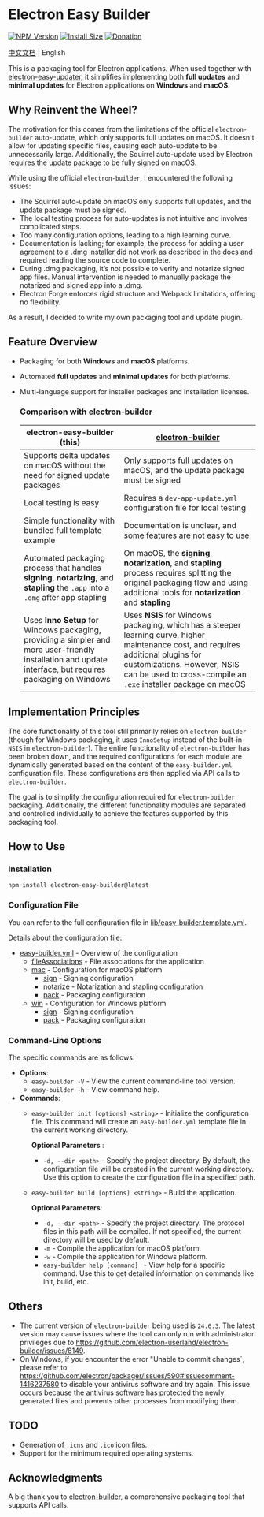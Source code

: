 # Electron Easy Builder
[![NPM Version](http://img.shields.io/npm/v/electron-easy-builder.svg?style=flat)](https://www.npmjs.com/package/electron-easy-builder)
[![Install Size](https://packagephobia.now.sh/badge?p=electron-easy-builder)](https://packagephobia.now.sh/result?p=electron-easy-builder)
[![Donation](https://img.shields.io/static/v1?label=Donation&message=❤️&style=social)](https://ko-fi.com/V7V7141EHB)

[中文文档](README_CN.md) | English

This is a packaging tool for Electron applications. When used together with [electron-easy-updater](https://github.com/featherJ/electron-easy-updater), it simplifies implementing both **full updates** and **minimal updates** for Electron applications on **Windows** and **macOS**.


## Why Reinvent the Wheel?
The motivation for this comes from the limitations of the official `electron-builder` auto-update, which only supports full updates on macOS. It doesn't allow for updating specific files, causing each auto-update to be unnecessarily large. Additionally, the Squirrel auto-update used by Electron requires the update package to be fully signed on macOS.

While using the official `electron-builder`, I encountered the following issues:
* The Squirrel auto-update on macOS only supports full updates, and the update package must be signed.
* The local testing process for auto-updates is not intuitive and involves complicated steps.
* Too many configuration options, leading to a high learning curve.
* Documentation is lacking; for example, the process for adding a user agreement to a .dmg installer did not work as described in the docs and required reading the source code to complete.
* During .dmg packaging, it’s not possible to verify and notarize signed app files. Manual intervention is needed to manually package the notarized and signed app into a .dmg.
* Electron Forge enforces rigid structure and Webpack limitations, offering no flexibility.

As a result, I decided to write my own packaging tool and update plugin.


## Feature Overview
* Packaging for both **Windows** and **macOS** platforms.
* Automated **full updates** and **minimal updates** for both platforms.
* Multi-language support for installer packages and installation licenses.

	### Comparison with electron-builder
	| electron-easy-builder (this) | [electron-builder](https://www.electron.build/index.html) | 
	|----------|----------|
	| Supports delta updates on macOS without the need for signed update packages | Only supports full updates on macOS, and the update package must be signed |
	| Local testing is easy | Requires a `dev-app-update.yml` configuration file for local testing |
	| Simple functionality with bundled full template example | Documentation is unclear, and some features are not easy to use |
	| Automated packaging process that handles **signing**, **notarizing**, and **stapling** the `.app` into a `.dmg` after app stapling | On macOS, the **signing**, **notarization**, and **stapling** process requires splitting the original packaging flow and using additional tools for **notarization** and **stapling** |
	| Uses **Inno Setup** for Windows packaging, providing a simpler and more user-friendly installation and update interface, but requires packaging on Windows | Uses **NSIS** for Windows packaging, which has a steeper learning curve, higher maintenance cost, and requires additional plugins for customizations. However, NSIS can be used to cross-compile an `.exe` installer package on macOS |

## Implementation Principles
The core functionality of this tool still primarily relies on `electron-builder` (though for Windows packaging, it uses `InnoSetup` instead of the built-in `NSIS` in `electron-builder`). The entire functionality of `electron-builder` has been broken down, and the required configurations for each module are dynamically generated based on the content of the `easy-builder.yml` configuration file. These configurations are then applied via API calls to `electron-builder`.

The goal is to simplify the configuration required for `electron-builder` packaging. Additionally, the different functionality modules are separated and controlled individually to achieve the features supported by this packaging tool.

## How to Use
### Installation
```
npm install electron-easy-builder@latest
```

### Configuration File
You can refer to the full configuration file in [lib/easy-builder.template.yml](lib/easy-builder.template.yml).

Details about the configuration file:
* [easy-builder.yml](docs/en/base.md) - Overview of the configuration
	* [fileAssociations](docs/en/fileAssociation.md) - File associations for the application
	* [mac](docs/en/mac/base.md) - Configuration for macOS platform
		* [sign](docs/en/mac/sign.md) - Signing configuration
		* [notarize](docs/en/mac/notarize.md) - Notarization and stapling configuration
		* [pack](docs/en/mac/pack.md) - Packaging configuration
	* [win](docs/en/win/base.md) - Configuration for Windows platform
		* [sign](docs/en/win/sign.md) - Signing configuration
		* [pack](docs/en/win/pack.md) - Packaging configuration

### Command-Line Options
The specific commands are as follows:

* **Options**:
    * `easy-builder -V` - View the current command-line tool version.
    * `easy-builder -h` - View command help.
* **Commands**:
	* `easy-builder init [options] <string>` - Initialize the configuration file. This command will create an `easy-builder.yml` template file in the current working directory.

		**Optional Parameters** :
		* `-d, --dir <path>` - Specify the project directory. By default, the configuration file will be created in the current working directory. Use this option to create the configuration file in a specified path.
	
	* `easy-builder build [options] <string>` - Build the application.

		**Optional Parameters**:
		* `-d, --dir <path>` - Specify the project directory. The protocol files in this path will be compiled. If not specified, the current directory will be used by default.
		* `-m` - Compile the application for macOS platform.
		* `-w` - Compile the application for Windows platform.
		* `easy-builder help [command] ` - View help for a specific command. Use this to get detailed information on commands like init, build, etc.

## Others
* The current version of `electron-builder` being used is `24.6.3`. The latest version may cause issues where the tool can only run with administrator privileges due to https://github.com/electron-userland/electron-builder/issues/8149.
* On Windows, if you encounter the error "Unable to commit changes`, please refer to https://github.com/electron/packager/issues/590#issuecomment-1416237580 to disable your antivirus software and try again. This issue occurs because the antivirus software has protected the newly generated files and prevents other processes from modifying them.

## TODO
* Generation of `.icns` and `.ico` icon files.
* Support for the minimum required operating systems.

## Acknowledgments
A big thank you to [electron-builder](https://www.electron.build/index.html), a comprehensive packaging tool that supports API calls.

